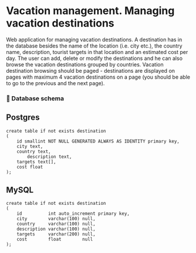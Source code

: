 # Vacation management. Managing vacation destinations

  Web application for managing vacation destinations. A destination has in the database besides the name of the location (i.e. city etc.), the country name, description, tourist targets in that location and an estimated cost per day. The user can add, delete or modify the destinations and he can also browse the vacation destinations grouped by countries. Vacation destination browsing should be paged - destinations are displayed on pages with maximum 4 vacation destinations on a page (you should be able to go to the previous and the next page).

### 💎 Database schema
## Postgres
```postgres-psql
create table if not exists destination
(
	id smallint NOT NULL GENERATED ALWAYS AS IDENTITY primary key,
	city text,
	country text,
        description text,
	targets text[],
	cost float
);
```

## MySQL
```MySQL
create table if not exists destination
(
    id          int auto_increment primary key,
    city        varchar(100) null,
    country     varchar(100) null,
    description varchar(100) null,
    targets     varchar(200) null,
    cost        float        null
);
```
